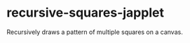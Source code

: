 recursive-squares-japplet
=========================
Recursively draws a pattern of multiple squares on a canvas.